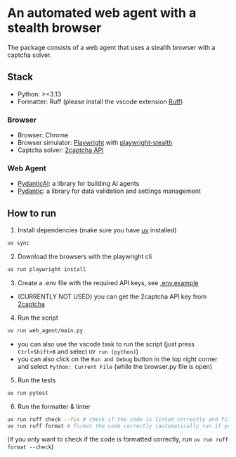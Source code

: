 # An automated web agent with a stealth browser

The package consists of a web agent that uses a stealth browser with a captcha solver.

## Stack

- Python: >=3.13
- Formatter: Ruff (please install the vscode extension [Ruff](https://marketplace.visualstudio.com/items?itemName=charliermarsh.ruff))

### Browser

- Browser: Chrome
- Browser simulator: [Playwright](https://playwright.dev/) with [playwright-stealth](https://github.com/AtuboDad/playwright_stealth)
- Captcha solver: [2captcha API](https://2captcha.com/)

### Web Agent

- [PydanticAI](https://ai.pydantic.dev/): a library for building AI agents
- [Pydantic](https://docs.pydantic.dev/latest/): a library for data validation and settings management

## How to run

1. Install dependencies (make sure you have [uv](https://docs.astral.sh/uv/) installed)

```bash
uv sync
```

2. Download the browsers with the playwright cli

```bash
uv run playwright install
```

3. Create a .env file with the required API keys, see [.env.example](.env.example)

- (CURRENTLY NOT USED) you can get the 2captcha API key from [2captcha](https://2captcha.com/)

4. Run the script

```bash
uv run web_agent/main.py
```

- you can also use the vscode task to run the script (just press `Ctrl+Shift+B` and select `UV run (python)`)
- you can also click on the `Run and Debug` button in the top right corner and select `Python: Current File` (while the browser.py file is open)

5. Run the tests

```bash
uv run pytest
```

6. Run the formatter & linter

```bash
uv run ruff check --fix # check if the code is linted correctly and fix it
uv run ruff format # format the code correctly (automatically run if you save the file and the ruff extension is installed)
```

(if you only want to check if the code is formatted correctly, run `uv run ruff format --check`)
